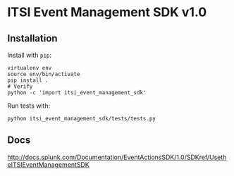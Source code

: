 # ITSI Event Management SDK v1.0

## Installation

Install with `pip`:

```
virtualenv env
source env/bin/activate
pip install .
# Verify
python -c 'import itsi_event_management_sdk'
```

Run tests with:
```
python itsi_event_management_sdk/tests/tests.py
```

## Docs

<http://docs.splunk.com/Documentation/EventActionsSDK/1.0/SDKref/UsetheITSIEventManagementSDK>
